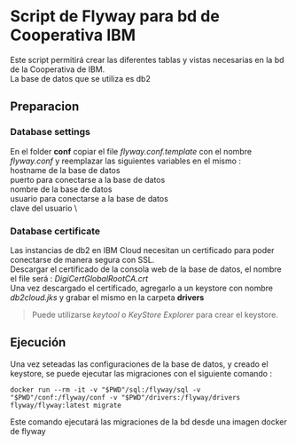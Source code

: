# Script de Flyway para bd de Cooperativa IBM
Este script permitirá crear las diferentes tablas y vistas necesarias en la bd de la Cooperativa de IBM. \
La base de datos que se utiliza es db2

## Preparacion

### Database settings
En el folder **conf** copiar el file *flyway.conf.template* con el nombre *flyway.conf* y reemplazar las siguientes variables en el mismo : \
<host> hostname de la base de datos \
<port> puerto para conectarse a la base de datos \
<database> nombre de la base de datos \
<db2user> usuario para conectarse a la base de datos \
<db2password> clave del usuario \

### Database certificate
Las instancias de db2 en IBM Cloud necesitan un certificado para poder conectarse de manera segura con SSL. \
Descargar el certificado de la consola web de la base de datos, el nombre el file será : *DigiCertGlobalRootCA.crt* \
Una vez descargado el certificado, agregarlo a un keystore con nombre *db2cloud.jks* y grabar el mismo en la carpeta **drivers**

> Puede utilizarse *keytool* o *KeyStore Explorer* para crear el keystore.

## Ejecución
Una vez seteadas las configuraciones de la base de datos, y creado el keystore, se puede ejecutar las migraciones con el siguiente comando :

```
docker run --rm -it -v "$PWD"/sql:/flyway/sql -v "$PWD"/conf:/flyway/conf -v "$PWD"/drivers:/flyway/drivers flyway/flyway:latest migrate
```

Este comando ejecutará las migraciones de la bd desde una imagen docker de flyway

